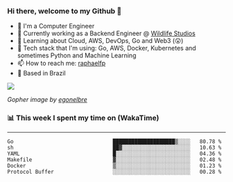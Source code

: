 ### Hi there, welcome to my Github 👋

- 📖 I'm a Computer Engineer
- 🔭 Currently working as a Backend Engineer @ [Wildlife Studios](https://wildlifestudios.com/)
- 🌱 Learning about Cloud, AWS, DevOps, Go and Web3 (😲)
- 🚀 Tech stack that I'm using: Go, AWS, Docker, Kubernetes and sometimes Python and Machine Learning
- 📫 How to reach me: [raphaelfp](https://linkedin.com/in/raphaelfp)
- 🏡 Based in Brazil

![](https://github.com/raphaelfp/gophers/blob/master/.thumb/animation/morning-coffee-3x.gif)

*Gopher image by [egonelbre](https://github.com/egonelbre/)*

### 📊 This week I spent my time on (WakaTime)

---

<!--START_SECTION:waka-->

```text
Go                                ████████████████████▒░░░░   80.78 %
sh                                ██▓░░░░░░░░░░░░░░░░░░░░░░   10.63 %
YAML                              █░░░░░░░░░░░░░░░░░░░░░░░░   04.36 %
Makefile                          ▓░░░░░░░░░░░░░░░░░░░░░░░░   02.48 %
Docker                            ▒░░░░░░░░░░░░░░░░░░░░░░░░   01.23 %
Protocol Buffer                   ░░░░░░░░░░░░░░░░░░░░░░░░░   00.28 %
```

<!--END_SECTION:waka-->
